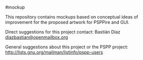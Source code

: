 #mockup

This repository contains mockups based on conceptual ideas of improvement for the proposed artwork for PSPPire and GUI.

Direct suggestions for this project contact: Bastián Díaz <diazbastian@openmailbox.org>

General suggestions about this project or the PSPP project: http://lists.gnu.org/mailman/listinfo/pspp-users



